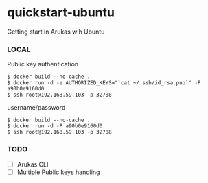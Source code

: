 # quickstart-ubuntu
Getting start in Arukas wih Ubuntu

### LOCAL

Public key authentication
```
$ docker build --no-cache .
$ docker run -d -e AUTHORIZED_KEYS="`cat ~/.ssh/id_rsa.pub`" -P a90b0e9160d0
$ ssh root@192.168.59.103 -p 32788
```

username/password
```
$ docker build --no-cache .
$ docker run -d -P a90b0e9160d0
$ ssh root@192.168.59.103 -p 32788
```

### TODO
- [ ] Arukas CLI
- [ ] Multiple Public keys handling
